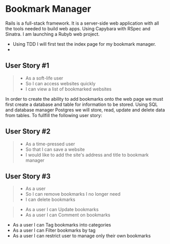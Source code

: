 # Bookmark Manager
Rails is a full-stack framework. It is a server-side web application with all the tools needed to build web apps. 
Using Capybara with RSpec and Sinatra. I am launching a Rubyb web project. 
 - Using TDD I will first test the index page for my bookmark manager.
  - 

## User Story #1
> - As a soft-life user
> - So I can access websites quickly
> - I can view a list of bookmarked websites

In order to create the ability to add bookmarks onto the web page we must first create a database and table for information to be stored.
Using SQL and database manager Postgres we will store, read, update and delete data from tables. To fullfill the following user story:

## User Story #2
> - As a time-pressed user
> - So that I can save a website
> - I would like to add the site's address and title to bookmark manager

## User Story #3
> - As a user
> - So I can remove bookmarks I no longer need
> - I can delete bookmarks


> - As a user I can Update bookmarks
> - As a user I can Comment on bookmarks
- As a user I can Tag bookmarks into categories
- As a user I can Filter bookmarks by tag
- As a user I can restrict user to manage only their own bookmarks
